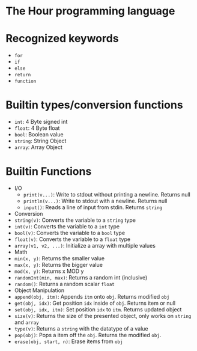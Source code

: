 # The Hour programming language

# Recognized keywords
 - `for`
 - `if`
 - `else`
 - `return`
 - `function`

# Builtin types/conversion functions
  - `int`: 4 Byte signed int
  - `float`: 4 Byte float
  - `bool`: Boolean value
  - `string`: String Object
  - `array`: Array Object

# Builtin Functions
 - I/O
   - `print(v...)`: Write to stdout without printing a newline. Returns null
   - `println(v...)`: Write to stdout with a newline. Returns null
   - `input()`: Reads a line of input from stdin. Returns `string`
 - Conversion
  - `string(v)`: Converts the variable to a `string` type
  - `int(v)`: Converts the variable to a `int` type
  - `bool(v)`: Converts the variable to a `bool` type
  - `float(v)`: Converts the variable to a `float` type
  - `array(v1, v2, ...)`: Initialize a array with multiple values
 - Math
  - `min(x, y)`: Returns the smaller value
  - `max(x, y)`: Returns the bigger value
  - `mod(x, y)`: Returns x MOD y 
  - `randomInt(min, max)`: Returns a random int (inclusive)
  - `random()`: Returns a random scalar `float`
 - Object Manipulation
  - `append(obj, itm)`: Appends `itm` onto `obj`. Returns modified `obj`
  - `get(obj, idx)`: Get position `idx` inside of `obj`. Returns item or null
  - `set(obj, idx, itm)`: Set position `idx` to `itm`. Returns updated object
  - `size(v)`: Returns the size of the presented object, only works on `string` and `array`
  - `type(v)`: Returns a `string` with the datatype of a value
  - `pop(obj)`: Pops a item off the `obj`. Returns the modified `obj`.
  - `erase(obj, start, n)`: Erase items from `obj`

